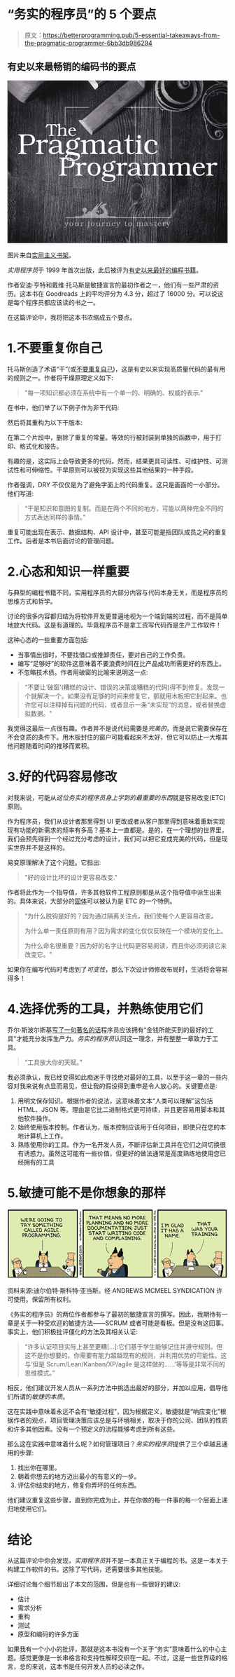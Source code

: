 # “务实的程序员”的 5 个要点

> 原文：<https://betterprogramming.pub/5-essential-takeaways-from-the-pragmatic-programmer-6bb3db986294>

## 有史以来最畅销的编码书的要点

![](img/ef1208f00c45344c32c0f5149c78f522.png)

图片来自[实用主义书架](https://pragprog.com/titles/tpp20/the-pragmatic-programmer-20th-anniversary-edition/)。

*实用程序员*于 1999 年首次出版，此后被评为[有史以来最好的编程书籍](https://www.best-books.dev/list/best-programming-books)。

作者安迪·亨特和戴维·托马斯是敏捷宣言的最初作者之一，他们有一些严肃的资历。这本书在 Goodreads 上的平均评分为 4.3 分，超过了 16000 分。可以说这是每个程序员都应该读的书之一。

在这篇评论中，我将把这本书浓缩成五个要点。

# 1.不要重复你自己

托马斯创造了术语“干”(或[不要重复自己](https://en.wikipedia.org/wiki/Don%27t_repeat_yourself))，这是有史以来实现高质量代码的最有用的规则之一。作者将干燥原理定义如下:

> "每一项知识都必须在系统中有一个单一的、明确的、权威的表示."

在书中，他们举了以下例子作为非干代码:

然后将其重构为以下干版本:

在第二个片段中，删除了重复的常量。等效的行被封装到单独的函数中，用于打印、格式化和报告。

有趣的是，这实际上会导致更多的代码。然而，结果更具可读性、可维护性、可测试性和可伸缩性。干旱原则可以被视为实现这些其他结果的一种手段。

作者强调，DRY 不仅仅是为了避免字面上的代码重复。这只是画面的一小部分。他们写道:

> “干是知识和意图的复制。而是在两个不同的地方，可能以两种完全不同的方式表达同样的事情。”

重复可能出现在表示、数据结构、API 设计中，甚至可能是指团队成员之间的重复工作。后者是本书后面讨论的管理问题。

# 2.心态和知识一样重要

与典型的编程书籍不同，实用程序员的大部分内容与代码本身无关，而是程序员的思维方式和哲学。

讨论的很多内容都归结为将软件开发更普遍地视为一个端到端的过程，而不是简单地放大代码。这是有道理的。毕竟程序员不是拿工资写代码而是生产工作软件！

这种心态的一些重要方面包括:

*   当事情出错时，不要找借口或推卸责任，要对自己的工作负责。
*   编写“足够好”的软件这意味着不要浪费时间在比产品成功所需更好的东西上。
*   不忽略技术债。作者用破窗的比喻来说明这一点:

> “不要让‘破窗’(糟糕的设计、错误的决策或糟糕的代码)得不到修复。发现一个就解决一个。如果没有足够的时间来修复它，那就用木板把它封起来。也许您可以注释掉有问题的代码，或者显示一条“未实现”的消息，或者替换虚拟数据。"

我觉得这最后一点很有趣。作者并不是说代码需要是*完美的*，而是说它需要保存在不会变质的条件下。用木板封住的窗户可能看起来不太好，但它可以防止一大堆其他问题随着时间的推移而累积。

# 3.好的代码容易修改

对我来说，可能从*这位务实的程序员身上学到的最重要的东西*就是容易改变(ETC)原则。

作为程序员，我们从设计者那里得到 UI 更改或者从客户那里得到意味着重新实现现有功能的新需求的频率有多高？基本上一直都是。是的，在一个理想的世界里，我们会预先得到一个经过充分考虑的设计，我们可以把它变成完美的代码，但是现实世界并不是这样的。

易变原理解决了这个问题。它指出:

> "好的设计比坏的设计更容易改变."

作者将此作为一个指导值，许多其他软件工程原则都是从这个指导值中派生出来的。具体来说，大部分的[固体](https://en.wikipedia.org/wiki/SOLID)可以被认为是 ETC 的一个特例。

> “为什么脱钩是好的？因为通过隔离关注点，我们使每个人更容易改变。
> 
> 为什么单一责任原则有用？因为需求的变化仅仅反映在一个模块的变化上。
> 
> 为什么命名很重要？因为好的名字让代码更容易阅读，而且你必须阅读它来改变它。"

如果你在编写代码时考虑到了*可变性*，那么下次设计师修改布局时，生活将会容易得多！

# 4.选择优秀的工具，并熟练使用它们

乔尔·斯波尔斯基[写了一句著名的话](https://www.joelonsoftware.com/2000/08/09/the-joel-test-12-steps-to-better-code/)程序员应该拥有“金钱所能买到的最好的工具”才能充分发挥生产力。*务实的程序员*认同这一理念，并有整整一章致力于工具。

> “工具放大你的天赋。”

我必须承认，我已经变得如此痴迷于寻找绝对最好的工具，以至于这一章的一些内容对我来说有点显而易见，但让我的假设得到重申是令人放心的。关键要点是:

1.  用明文保存知识。根据作者的说法，这意味着文本“人类可以理解”这包括 HTML、JSON 等。理由是它比二进制格式更可持续，并且更容易用脚本和其他软件操作。
2.  始终使用版本控制。作者认为，版本控制应该用于任何项目，即使只在您的本地计算机上工作。
3.  熟练使用你的工具。作为一名开发人员，不断评估新工具并在它们之间切换很有诱惑力。虽然这可能有一些价值，但更好的做法通常是高度熟练地使用您已经拥有的工具

# 5.敏捷可能不是你想象的那样

![](img/cb55eb3d2f2931a3d3ecda4de428e360.png)

资料来源:迪尔伯特·斯科特·亚当斯。经 ANDREWS MCMEEL SYNDICATION 许可使用。保留所有权利。

《务实的程序员》的两位作者都参与了最初的敏捷宣言的撰写。因此，我期待有一章是关于一种受欢迎的敏捷方法——SCRUM 或者可能是看板。但是没有这回事。事实上，他们积极批评僵化的方法及其相关认证:

> “许多认证项目实际上甚至更糟[…]:它们基于学生能够记住并遵守规则。但这不是你想要的。你需要有能力超越现有的规则，并利用优势的可能性。这与‘但是 Scrum/Lean/Kanban/XP/agile 是这样做的……’等等是非常不同的思维模式。”

相反，他们建议开发人员从一系列方法中挑选出最好的部分，并加以应用，倡导他们所谓的*敏捷的本质*。

这在实践中意味着永远不会有“敏捷过程”，因为根据定义，敏捷就是“响应变化”根据作者的观点，项目管理决策应该总是与环境相关，取决于你的公司、团队的性质和许多其他因素。没有一个预定义的流程能够考虑到所有这些。

那么这在实践中意味着什么呢？如何管理项目？*务实的程序员*提供了三个卓越且通用的步骤:

1.  找出你在哪里。
2.  朝着你想去的地方迈出最小的有意义的一步。
3.  评估你结束的地方，修复你弄坏的任何东西。

他们建议重复这些步骤，直到你完成为止，并在你做的每一件事的每一个层面上递归地使用它们。

# 结论

从这篇评论中你会发现，*实用程序员*并不是一本真正关于编程的书。这是一本关于构建工作软件的书。这除了写代码，还需要很多其他技能。

详细讨论每个细节超出了本文的范围，但是也有一些很好的建议:

*   估计
*   需求分析
*   重构
*   测试
*   原型和编码的许多方面

如果我有一个小小的批评，那就是这本书没有一个关于“务实”意味着什么的中心主题。感觉更像是一长串格言和支持性解释交织在一起。不过，这是一些世界级的格言，总的来说，这本书是任何开发人员的必读之作。